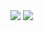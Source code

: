 <img src="https://capsule-render.vercel.app/api?type=venom&color=FFFF00&text=Jobibara's%nlGithub&height=150&section=header" />


<img src="https://capsule-render.vercel.app/api?type=waving&color=FFFF00&height=150&section=footer" />

